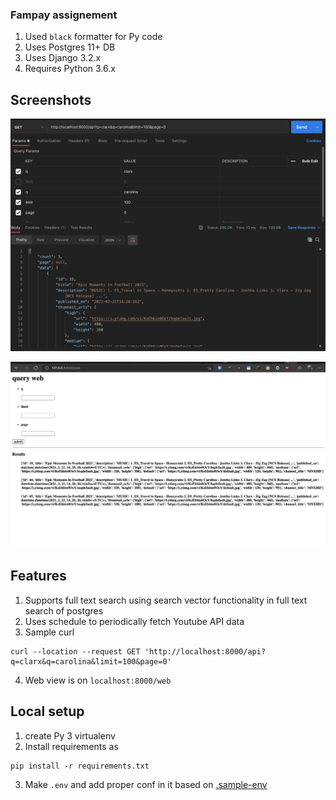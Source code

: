 ### Fampay assignement

1. Used `black` formatter for Py code
2. Uses Postgres 11+ DB
3. Uses Django 3.2.x
4. Requires Python 3.6.x

## Screenshots

![api](assets/api.jpg)

![web](assets/web.jpg)

## Features

1. Supports full text search using search vector functionality in full text search of postgres
2. Uses schedule to periodically fetch Youtube API data
3. Sample curl

```
curl --location --request GET 'http://localhost:8000/api?q=clarx&q=carolina&limit=100&page=0'
```
4. Web view is on `localhost:8000/web`

## Local setup

1. create Py 3 virtualenv 
2. Install requirements as
```
pip install -r requirements.txt
```
3. Make `.env` and add proper conf in it based on [.sample-env](.sample-env)